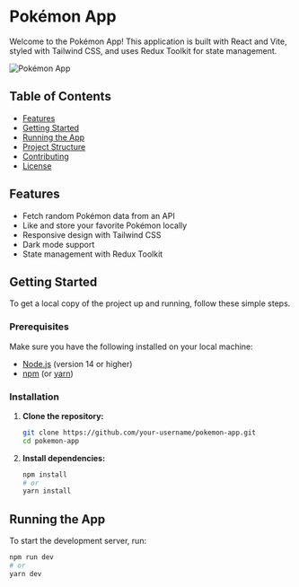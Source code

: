 # Pokémon App

Welcome to the Pokémon App! This application is built with React and Vite, styled with Tailwind CSS, and uses Redux Toolkit for state management. 

![Pokémon App](path/to/screenshot.png)

## Table of Contents

- [Features](#features)
- [Getting Started](#getting-started)
- [Running the App](#running-the-app)
- [Project Structure](#project-structure)
- [Contributing](#contributing)
- [License](#license)

## Features

- Fetch random Pokémon data from an API
- Like and store your favorite Pokémon locally
- Responsive design with Tailwind CSS
- Dark mode support
- State management with Redux Toolkit

## Getting Started

To get a local copy of the project up and running, follow these simple steps.

### Prerequisites

Make sure you have the following installed on your local machine:

- [Node.js](https://nodejs.org/) (version 14 or higher)
- [npm](https://www.npmjs.com/) (or [yarn](https://yarnpkg.com/))

### Installation

1. **Clone the repository:**

    ```sh
    git clone https://github.com/your-username/pokemon-app.git
    cd pokemon-app
    ```

2. **Install dependencies:**

    ```sh
    npm install
    # or
    yarn install
    ```

## Running the App

To start the development server, run:

```sh
npm run dev
# or
yarn dev
